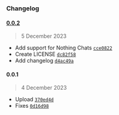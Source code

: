 ### Changelog

#### [0.0.2](https://github.com/nitanmarcel/NothingCore/compare/0.0.1...0.0.2)

> 5 December 2023

- Add support for Nothing Chats [`cce0822`](https://github.com/nitanmarcel/NothingCore/commit/cce082273800106429f234ffa1465d91f5f342ff)
- Create LICENSE [`dc82f58`](https://github.com/nitanmarcel/NothingCore/commit/dc82f5808a746dcb2ad79ad59d7500067ebf49a9)
- Add changelog [`d4ac49a`](https://github.com/nitanmarcel/NothingCore/commit/d4ac49a60939e91075ac8157d0126d1ae1c13bae)

#### 0.0.1

> 4 December 2023

- Upload [`370ed4d`](https://github.com/nitanmarcel/NothingCore/commit/370ed4d38696f86f6ae4e9e1a53ec74df13d5287)
- Fixes [`0d16d98`](https://github.com/nitanmarcel/NothingCore/commit/0d16d98e31be6ea324b7f58ce55e312a75288147)
